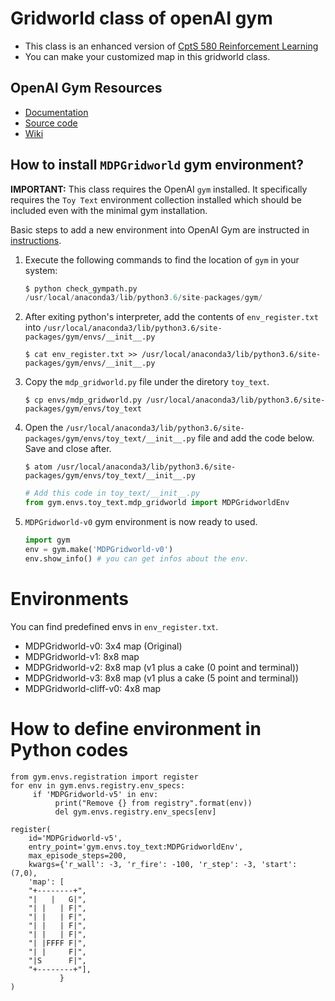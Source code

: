 # Gridworld class of openAI gym

- This class is an enhanced version of [CptS 580 Reinforcement Learning
](https://github.com/IRLL/reinforcement_learning_class)
- You can make your customized map in this gridworld class.

OpenAI Gym Resources
----------
* [Documentation](https://gym.openai.com/docs)
* [Source code](https://github.com/openai/gym)
* [Wiki](https://github.com/openai/gym/wiki)

How to install `MDPGridworld` gym environment?
-------------------------
**IMPORTANT:** This class requires the OpenAI `gym` installed. It specifically requires the `Toy Text` environment collection installed which should be included even with the minimal gym installation.

Basic steps to add a new environment into OpenAI Gym are instructed in 
[instructions](https://github.com/openai/gym/wiki/Environments).

1. Execute the following commands to find the location of `gym` in your system:

    ```python
    $ python check_gympath.py 
    /usr/local/anaconda3/lib/python3.6/site-packages/gym/
    ```

2. After exiting python's interpreter, add the contents of `env_register.txt` into `/usr/local/anaconda3/lib/python3.6/site-packages/gym/envs/__init__.py`


    ```
    $ cat env_register.txt >> /usr/local/anaconda3/lib/python3.6/site-packages/gym/envs/__init__.py
    ```

3. Copy the `mdp_gridworld.py` file under the diretory `toy_text`.

    ```
    $ cp envs/mdp_gridworld.py /usr/local/anaconda3/lib/python3.6/site-packages/gym/envs/toy_text
    ```

4. Open the `/usr/local/anaconda3/lib/python3.6/site-packages/gym/envs/toy_text/__init__.py` file and add the code below. Save and close after. 

    ```
    $ atom /usr/local/anaconda3/lib/python3.6/site-packages/gym/envs/toy_text/__init__.py
    ```
    ```python
    # Add this code in toy_text/__init__.py
    from gym.envs.toy_text.mdp_gridworld import MDPGridworldEnv
    ```

5. `MDPGridworld-v0` gym environment is now ready to used. 

    ```python
    import gym
    env = gym.make('MDPGridworld-v0')
    env.show_info() # you can get infos about the env.
    ```

# Environments

You can find predefined envs in `env_register.txt`.

- MDPGridworld-v0: 3x4 map (Original)
- MDPGridworld-v1: 8x8 map
- MDPGridworld-v2: 8x8 map (v1 plus a cake (0 point and terminal))
- MDPGridworld-v3: 8x8 map (v1 plus a cake (5 point and terminal))
- MDPGridworld-cliff-v0: 4x8 map

# How to define environment in Python codes

```
from gym.envs.registration import register
for env in gym.envs.registry.env_specs:
     if 'MDPGridworld-v5' in env:
          print("Remove {} from registry".format(env))
          del gym.envs.registry.env_specs[env]

register(
    id='MDPGridworld-v5',
    entry_point='gym.envs.toy_text:MDPGridworldEnv',
    max_episode_steps=200,
    kwargs={'r_wall': -3, 'r_fire': -100, 'r_step': -3, 'start': (7,0), 
    'map': [
    "+--------+",
    "|   |   G|",
    "| |   | F|",
    "| |   | F|",
    "| |   | F|",
    "| |   | F|",
    "| |FFFF F|",
    "| |     F|",
    "|S      F|",    
    "+--------+"],
           }
)
```
